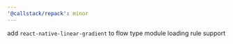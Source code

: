 ```yaml
---
'@callstack/repack': minor
---
```


add `react-native-linear-gradient` to flow type module loading rule support
